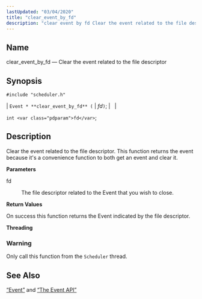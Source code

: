 ```yaml
---
lastUpdated: "03/04/2020"
title: "clear_event_by_fd"
description: "clear event by fd Clear the event related to the file descriptor Event clear event by fd fd int fd Clear the event related to the file descriptor This function returns the event because it's a convenience function to both get an event and clear it fd The file descriptor..."
---
```


<a name="apis.clear_event_by_fd"></a> 
## Name

clear_event_by_fd — Clear the event related to the file descriptor

## Synopsis

`#include "scheduler.h"`

| `Event * **clear_event_by_fd** (` | <var class="pdparam">fd</var>`)`; |   |

`int <var class="pdparam">fd</var>`;<a name="idp51869264"></a> 
## Description

Clear the event related to the file descriptor. This function returns the event because it's a convenience function to both get an event and clear it.

**<a name="idp51870608"></a> Parameters**

<dl class="variablelist">

<dt>fd</dt>

<dd>

The file descriptor related to the Event that you wish to close.

</dd>

</dl>

**<a name="idp51873376"></a> Return Values**

On success this function returns the Event indicated by the file descriptor.

**<a name="idp51874352"></a> Threading**
### Warning

Only call this function from the `Scheduler` thread.

<a name="idp51876656"></a> 
## See Also

[“Event”](/momentum/3/3-api/structs-event) and [“The Event API”](/momentum/3/3-api/arch-primary-apis#arch.event)
